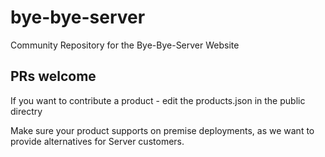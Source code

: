 # bye-bye-server
Community Repository for the Bye-Bye-Server Website

## PRs welcome

If you want to contribute a product - edit the products.json in the public directry

Make sure your product supports on premise deployments, as we want to provide alternatives for Server customers.
